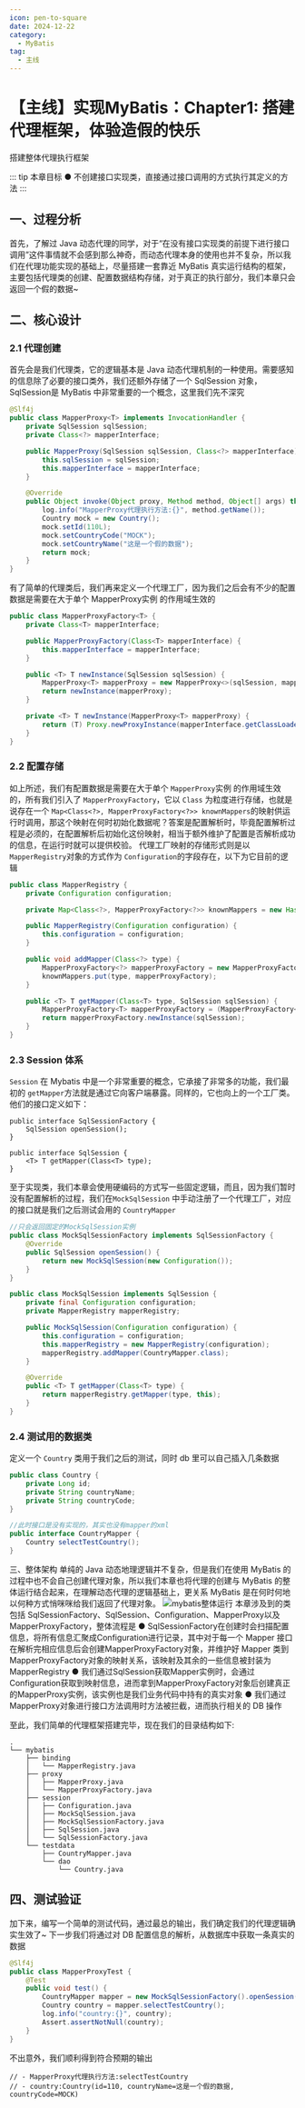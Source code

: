 ```yaml
---
icon: pen-to-square
date: 2024-12-22
category:
  - MyBatis
tag:
  - 主线
---
```


# 【主线】实现MyBatis：Chapter1: 搭建代理框架，体验造假的快乐
搭建整体代理执行框架

<!-- more -->

::: tip 本章目标
● 不创建接口实现类，直接通过接口调用的方式执行其定义的方法
::: 

## 一、过程分析
首先，了解过 Java 动态代理的同学，对于“在没有接口实现类的前提下进行接口调用”这件事情就不会感到那么神奇，而动态代理本身的使用也并不复杂，所以我们在代理功能实现的基础上，尽量搭建一套靠近 MyBatis 真实运行结构的框架，主要包括代理类的创建、配置数据结构存储，对于真正的执行部分，我们本章只会返回一个假的数据~
## 二、核心设计
### 2.1 代理创建
首先会是我们代理类，它的逻辑基本是 Java 动态代理机制的一种使用。需要感知的信息除了必要的接口类外，我们还额外存储了一个 SqlSession 对象，SqlSession是 MyBatis 中非常重要的一个概念，这里我们先不深究
```java
@Slf4j
public class MapperProxy<T> implements InvocationHandler {
    private SqlSession sqlSession;
    private Class<?> mapperInterface;

    public MapperProxy(SqlSession sqlSession, Class<?> mapperInterface) {
        this.sqlSession = sqlSession;
        this.mapperInterface = mapperInterface;
    }

    @Override
    public Object invoke(Object proxy, Method method, Object[] args) throws Throwable {
        log.info("MapperProxy代理执行方法:{}", method.getName());
        Country mock = new Country();
        mock.setId(110L);
        mock.setCountryCode("MOCK");
        mock.setCountryName("这是一个假的数据");
        return mock;
    }
}
```
有了简单的代理类后，我们再来定义一个代理工厂，因为我们之后会有不少的配置数据是需要在大于单个 MapperProxy实例 的作用域生效的
```java
public class MapperProxyFactory<T> {
    private Class<T> mapperInterface;

    public MapperProxyFactory(Class<T> mapperInterface) {
        this.mapperInterface = mapperInterface;
    }

    public <T> T newInstance(SqlSession sqlSession) {
        MapperProxy<T> mapperProxy = new MapperProxy<>(sqlSession, mapperInterface);
        return newInstance(mapperProxy);
    }

    private <T> T newInstance(MapperProxy<T> mapperProxy) {
        return (T) Proxy.newProxyInstance(mapperInterface.getClassLoader(), new Class[]{mapperInterface}, mapperProxy);
    }
}
```
### 2.2 配置存储
如上所述，我们有配置数据是需要在大于单个 `MapperProxy`实例 的作用域生效的，所有我们引入了 `MapperProxyFactory`，它以 `Class` 为粒度进行存储，也就是说存在一个 `Map<Class<?>, MapperProxyFactory<?>> knownMappers`的映射供运行时调用，那这个映射在何时初始化数据呢？答案是配置解析时，毕竟配置解析过程是必须的，在配置解析后初始化这份映射，相当于额外维护了配置是否解析成功的信息，在运行时就可以提供校验。
代理工厂映射的存储形式则是以 `MapperRegistry`对象的方式作为 `Configuration`的字段存在，以下为它目前的逻辑
```java
public class MapperRegistry {
    private Configuration configuration;

    private Map<Class<?>, MapperProxyFactory<?>> knownMappers = new HashMap<>();

    public MapperRegistry(Configuration configuration) {
        this.configuration = configuration;
    }

    public void addMapper(Class<?> type) {
        MapperProxyFactory<?> mapperProxyFactory = new MapperProxyFactory<>(type);
        knownMappers.put(type, mapperProxyFactory);
    }

    public <T> T getMapper(Class<T> type, SqlSession sqlSession) {
        MapperProxyFactory<T> mapperProxyFactory = (MapperProxyFactory<T>) knownMappers.get(type);
        return mapperProxyFactory.newInstance(sqlSession);
    }
}
```
### 2.3 Session 体系
`Session` 在 Mybatis 中是一个非常重要的概念，它承接了非常多的功能，我们最初的 `getMapper`方法就是通过它向客户端暴露。同样的，它也向上的一个工厂类。他们的接口定义如下：
```
public interface SqlSessionFactory {
    SqlSession openSession();
}

public interface SqlSession {
    <T> T getMapper(Class<T> type);
}
```
至于实现类，我们本章会使用硬编码的方式写一些固定逻辑，而且，因为我们暂时没有配置解析的过程，我们在`MockSqlSession` 中手动注册了一个代理工厂，对应的接口就是我们之后测试会用的 `CountryMapper`
```java
//只会返回固定的MockSqlSession实例
public class MockSqlSessionFactory implements SqlSessionFactory {
    @Override
    public SqlSession openSession() {
        return new MockSqlSession(new Configuration());
    }
}

public class MockSqlSession implements SqlSession {
    private final Configuration configuration;
    private MapperRegistry mapperRegistry;

    public MockSqlSession(Configuration configuration) {
        this.configuration = configuration;
        this.mapperRegistry = new MapperRegistry(configuration);
        mapperRegistry.addMapper(CountryMapper.class);
    }

    @Override
    public <T> T getMapper(Class<T> type) {
        return mapperRegistry.getMapper(type, this);
    }
}
```
### 2.4 测试用的数据类
定义一个 `Country` 类用于我们之后的测试，同时 db 里可以自己插入几条数据
```java
public class Country {
    private Long id;
    private String countryName;
    private String countryCode;
}

//此时接口是没有实现的，其实也没有mapper的xml
public interface CountryMapper {
    Country selectTestCountry();
}
```
三、整体架构
单纯的 Java 动态地理逻辑并不复杂，但是我们在使用 MyBatis 的过程中也不会自己创建代理对象，所以我们本章也将代理的创建与 MyBatis 的整体运行结合起来，在理解动态代理的逻辑基础上，更关系 MyBatis 是在何时何地以何种方式悄咪咪给我们返回了代理对象。
![mybatis整体运行](mybatis整体运行.png)
本章涉及到的类包括 SqlSessionFactory、SqlSession、Configuration、MapperProxy以及 MapperProxyFactory，整体流程是
● SqlSessionFactory在创建时会扫描配置信息，将所有信息汇聚成Configuration进行记录，其中对于每一个 Mapper 接口在解析完相应信息后会创建MapperProxyFactory对象，并维护好 Mapper 类到MapperProxyFactory对象的映射关系，该映射及其余的一些信息被封装为 MapperRegistry
● 我们通过SqlSession获取Mapper实例时，会通过Configuration获取到映射信息，进而拿到MapperProxyFactory对象后创建真正的MapperProxy实例，该实例也是我们业务代码中持有的真实对象
● 我们通过MapperProxy对象进行接口方法调用时方法被拦截，进而执行相关的 DB 操作

至此，我们简单的代理框架搭建完毕，现在我们的目录结构如下:
```shell
.
└── mybatis
    ├── binding
    │   └── MapperRegistry.java
    ├── proxy
    │   ├── MapperProxy.java
    │   └── MapperProxyFactory.java
    ├── session
    │   ├── Configuration.java
    │   ├── MockSqlSession.java
    │   ├── MockSqlSessionFactory.java
    │   ├── SqlSession.java
    │   └── SqlSessionFactory.java
    └── testdata
        ├── CountryMapper.java
        └── dao
            └── Country.java
```
## 四、测试验证
加下来，编写一个简单的测试代码，通过最总的输出，我们确定我们的代理逻辑确实生效了~ 下一步我们将通过对 DB 配置信息的解析，从数据库中获取一条真实的数据
```java
@Slf4j
public class MapperProxyTest {
    @Test
    public void test() {
        CountryMapper mapper = new MockSqlSessionFactory().openSession().getMapper(CountryMapper.class);
        Country country = mapper.selectTestCountry();
        log.info("country:{}", country);
        Assert.assertNotNull(country);
    }
}
```
不出意外，我们顺利得到符合预期的输出
```shell
// - MapperProxy代理执行方法:selectTestCountry
// - country:Country(id=110, countryName=这是一个假的数据, countryCode=MOCK)
```